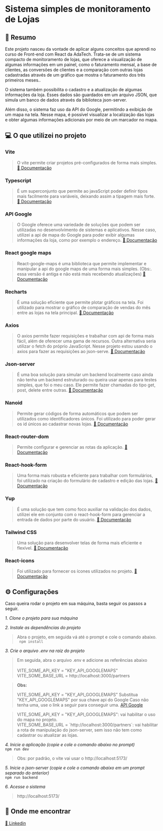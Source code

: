 # Sistema simples de monitoramento de Lojas

## 📄 Resumo 
Este projeto nasceu da vontade de aplicar alguns conceitos que aprendi no curso de Front-end com React da AdaTech. Trata-se de um sistema compacto de monitoramento de lojas, que oferece a visualização de algumas informações em um painel, como o faturamento mensal, a base de clientes, as conversões de clientes e a comparação com outras lojas cadastradas através de um gráfico que mostra o faturamento dos três primeiros meses..

O sistema também possibilita o cadastro e a atualização de algumas informações da loja. Esses dados são guardados em um arquivo JSON, que simula um banco de dados através da biblioteca json-server.

Além disso, o sistema faz uso da API do Google, permitindo a exibição de um mapa na tela. Nesse mapa, é possível visualizar a localização das lojas e obter algumas informações adicionais por meio de um marcador no mapa.

## 💻 O que utilizei no projeto

### **Vite** 
> O vite permite criar projetos pré-configurados de forma mais simples. [📓 Documentação](https://vitejs.dev/guide/)

### **Typescript** 
> É um superconjunto que permite ao javaScript poder definir tipos mais facilmente para variáveis, deixando assim a tipagem mais forte.  [ 📓 Documentação](https://www.typescriptlang.org/)

### **API Google**
> O Google oferece uma variedade de soluções que podem ser utilizadas no desenvolvimento de sistemas e aplicativos. Nesse caso, utilizei a api de mapa do Google para poder exibir algumas informações da loja, como por exemplo o endereço.
[📓 Documentação](https://developers.google.com/maps)

### **React google maps** 
> React-google-maps é uma biblioteca que permite implementar e manipular a api do google maps de uma forma mais simples. (Obs:. essa versão é antiga e não está mais recebendo atualizações) 
[📓 Documentação](https://tomchentw.github.io/react-google-maps/#documentation)

### **Recharts**
> É uma solução eficiente que permite plotar gráficos na tela. Foi utilizado para mostrar o gráfico de comparação de vendas do mês entre as lojas na tela principal.
[📓 Documentação](https://recharts.org/en-US/)

### **Axios**
> O axios permite fazer requisições e trabalhar com api de forma mais fácil, além de oferecer uma gama de recursos. Outra alternativa seria utilizar o fetch do próprio JavaScript. Nesse projeto estou usando o axios para fazer as requisições ao json-serve.
[📓 Documentação](https://axios-http.com/ptbr/docs/intro)

### **Json-server**
> É uma boa solução para simular um backend localmente caso ainda não tenha um backend estruturado ou queira usar apenas para testes simples, que foi o meu caso. Ele permite fazer chamadas do tipo get, post, delete entre outras. [📓 Documentação](https://www.npmjs.com/package/json-server)

### **Nanoid**
> Permite gerar códigos de forma automáticos que podem ser utilizados como identificadores únicos. Foi utilizado para poder gerar os id únicos ao cadastrar novas lojas.
[📓 Documentação](https://www.npmjs.com/package/nanoid)

### **React-router-dom**
> Permite configurar e gerenciar as rotas da aplicação. [📓 Documentação](https://www.npmjs.com/package/react-router-dom)

### **React-hook-form**
> Uma forma mais robusta e eficiente para trabalhar com formulários, foi utilizado na criação do formulário de cadastro e edição das lojas.
[📓 Documentação](https://react-hook-form.com/)

### **Yup**
> É uma solução que tem como foco auxiliar na validação dos dados, utilizei ele em conjunto com o react-hook-form para gerenciar a entrada de dados por parte do usuário.
[📓 Documentação](https://www.npmjs.com/package/yup)

### **Tailwind CSS**
> Uma solução para desenvolver telas de forma mais eficiente e flexível.
[📓 Documentação](https://tailwindcss.com/docs/installation)

### **React-icons**
> Foi utilizado para fornecer os ícones utilizados no projeto.
[📓 Documentação](https://react-icons.github.io/react-icons/)
> 
## ⚙️ Configurações
Caso queira rodar o projeto em sua máquina, basta seguir os passos a seguir.

*1. Clone o projeto para sua máquina*

*2. Instale as dependências do projeto*
> Abra o projeto, em seguida vá até o prompt e cole o comando abaixo. <br/>
`` 
npm install
`` 

*3. Crie o arquivo .env na raiz do projeto*
> Em seguida, abra o arquivo .env e adicione as referências abaixo <br/>
\
VITE_SOME_API_KEY = "KEY_API_GOOGLEMAPS"
\
VITE_SOME_BASE_URL = http://localhost:3000/partners


> **Obs:**
> 
> VITE_SOME_API_KEY = "KEY_API_GOOGLEMAPS"
> Substitua "KEY_API_GOOGLEMAPS" por sua chave api do Google
Caso não tenha uma, use o link a seguir para conseguir uma. [API Google](https://developers.google.com/maps)

> VITE_SOME_API_KEY = "KEY_API_GOOGLEMAPS": vai habilitar o uso do mapa no projeto.
> \
> VITE_SOME_BASE_URL = ´http://localhost:3000/partners´: vai habilitar a rota de manipulação do json-server, sem isso não tem como cadastrar ou atualizar as lojas.

*4. Inicie a aplicação (copie e cole o comando abaixo no prompt)*
\
``
npm run dev
``
> Obs: por padrão, o vite vai usar o http://localhost:5173/

*5. Inicie o json-server (copie e cole o comando abaixo em um prompt separado do anterior)*
\
``
npm run backend
``

*6. Acesse o sistema*
> http://localhost:5173/

## 📱 Onde me encontrar 
[📓 Linkedin](https://www.linkedin.com/in/andersonsilva7/)


